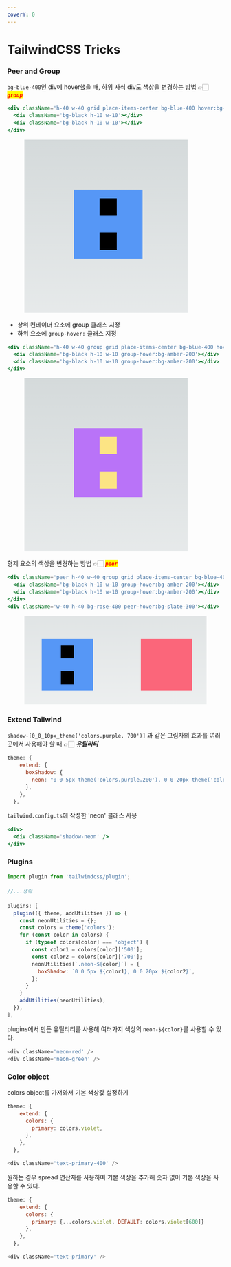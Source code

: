 ```yaml
---
coverY: 0
---
```


# TailwindCSS Tricks

### Peer and Group

`bg-blue-400`인 div에 hover했을 때, 하위 자식 div도 색상을 변경하는 방법 👉🏻 _<mark style="color:red;">**`group`**</mark>_

```jsx
<div className='h-40 w-40 grid place-items-center bg-blue-400 hover:bg-purple-400'>
  <div className='bg-black h-10 w-10'></div>
  <div className='bg-black h-10 w-10'></div>
</div>
```

<figure><img src="../../.gitbook/assets/240322-1.png" alt=""><figcaption></figcaption></figure>

* 상위 컨테이너 요소에 group 클래스 지정
* 하위 요소에 `group-hover:` 클래스 지정

```jsx
<div className='h-40 w-40 group grid place-items-center bg-blue-400 hover:bg-purple-400'>
  <div className='bg-black h-10 w-10 group-hover:bg-amber-200'></div>
  <div className='bg-black h-10 w-10 group-hover:bg-amber-200'></div>
</div>
```

<figure><img src="../../.gitbook/assets/240322-2.png" alt=""><figcaption></figcaption></figure>

형제 요소의 색상을 변경하는 방법 👉🏻 _<mark style="color:red;">**`peer`**</mark>_

```jsx
<div className='peer h-40 w-40 group grid place-items-center bg-blue-400 hover:bg-purple-400'>
  <div className='bg-black h-10 w-10 group-hover:bg-amber-200'></div>
  <div className='bg-black h-10 w-10 group-hover:bg-amber-200'></div>
</div>
<div className='w-40 h-40 bg-rose-400 peer-hover:bg-slate-300'></div>

```

<figure><img src="../../.gitbook/assets/240322-3.png" alt=""><figcaption></figcaption></figure>



### Extend Tailwind

`shadow-[0_0_10px_theme('colors.purple. 700')]` 과 같은 그림자의 효과를 여러 곳에서 사용해야 할 때 👉🏻 _**유틸리티**_

```js
theme: {
    extend: {
      boxShadow: {
        neon: "0 0 5px theme('colors.purple.200'), 0 0 20px theme('colors.purple.700')",
      },
    },
  },
```

`tailwind.config.ts`에 작성한 'neon' 클래스 사용

```jsx
<div>
  <div className='shadow-neon' />
</div>
```



### Plugins

```js
import plugin from 'tailwindcss/plugin';

//...생략

plugins: [
  plugin(({ theme, addUtilities }) => {
    const neonUtilities = {};
    const colors = theme('colors');
    for (const color in colors) {
      if (typeof colors[color] === 'object') {
        const color1 = colors[color]['500'];
        const color2 = colors[color]['700'];
        neonUtilities[`.neon-${color}`] = {
          boxShadow: `0 0 5px ${color1}, 0 0 20px ${color2}`,
        };
      }
    }
    addUtilities(neonUtilities);
  }),
],

```

plugins에서 만든 유틸리티를 사용해 여러가지 색상의 `neon-${color}`를 사용할 수 있다.

```js
<div className='neon-red' />
<div className='neon-green' />
```



### Color object

colors object를 가져와서 기본 색상값 설정하기

```js
theme: {
    extend: {
      colors: {
        primary: colors.violet,
      },
    },
  },
```

```js
<div className='text-primary-400' />
```

원하는 경우 spread 연산자를 사용하여 기본 색상을 추가해 숫자 없이 기본 색상을 사용할 수 있다.

```js
theme: {
    extend: {
      colors: {
        primary: {...colors.violet, DEFAULT: colors.violet[600]}
      },
    },
  },
```

```js
<div className='text-primary' />
```
